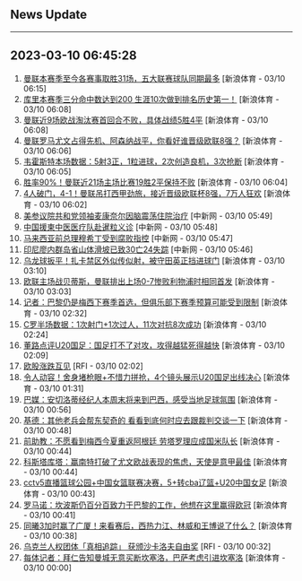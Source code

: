 ## News Update
---
2023-03-10 06:45:28
---
1. <a target="_blank" href="https://k.sina.cn/article_2018499075_784fda0302001m2sd.html?from=sports&subch=osport">曼联本赛季至今各赛事取胜31场，五大联赛球队同期最多</a> [新浪体育 - 03/10 06:15]
2. <a target="_blank" href="https://k.sina.cn/article_2018499075_784fda0302001m2sb.html?from=sports&subch=osport">库里本赛季三分命中数达到200 生涯10次做到排名历史第一！</a> [新浪体育 - 03/10 06:08]
3. <a target="_blank" href="https://k.sina.cn/article_2018499075_784fda0302001m2s9.html?from=sports&subch=osport">曼联近9场欧战淘汰赛首回合不败，具体战绩5胜4平</a> [新浪体育 - 03/10 06:08]
4. <a target="_blank" href="https://k.sina.cn/article_2018499075_784fda0302001m2s6.html?from=sports&subch=osport">曼联罗马尤文占得先机、阿森纳战平，你看好谁晋级欧联8强？</a> [新浪体育 - 03/10 06:06]
5. <a target="_blank" href="https://k.sina.cn/article_2018499075_784fda0302001m2s8.html?from=sports&subch=osport">韦霍斯特本场数据：5射3正，1粒进球，2次创造良机，3次抢断</a> [新浪体育 - 03/10 06:05]
6. <a target="_blank" href="https://k.sina.cn/article_2018499075_784fda0302001m2s0.html?from=sports&subch=osport">胜率90%！曼联近21场主场比赛19胜2平保持不败</a> [新浪体育 - 03/10 06:04]
7. <a target="_blank" href="https://k.sina.cn/article_2834321443_a8f0502300100yclv.html?from=sports&subch=global">4人破门，4-1！曼联吊打西甲劲旅，接近晋级欧联杯8强，7万人狂欢</a> [新浪体育 - 03/10 06:02]
8. <a target="_blank" href="http://www.chinanews.com//gj/2023/03-10/9968775.shtml">美参议院共和党领袖麦康奈尔因脑震荡住院治疗</a> [中新网 - 03/10 05:49]
9. <a target="_blank" href="http://www.chinanews.com//gj/2023/03-10/9968774.shtml">中国援柬中医医疗队赴暹粒义诊</a> [中新网 - 03/10 05:48]
10. <a target="_blank" href="http://www.chinanews.com//gj/2023/03-10/9968773.shtml">马来西亚前总理穆希丁受到腐败指控</a> [中新网 - 03/10 05:47]
11. <a target="_blank" href="http://www.chinanews.com//gj/2023/03-10/9968772.shtml">印尼廖内群岛省山体滑坡已致30亡24失踪</a> [中新网 - 03/10 05:46]
12. <a target="_blank" href="https://k.sina.cn/article_2018499075_784fda0302001m2oq.html?from=sports&subch=osport">乌龙球扳平！扎卡禁区外似传似射，被守田英正挡进球门</a> [新浪体育 - 03/10 03:10]
13. <a target="_blank" href="https://k.sina.cn/article_2018499075_784fda0302001m2oi.html?from=sports&subch=osport">欧联主场战贝蒂斯，曼联排出上场0-7惨败利物浦时相同首发</a> [新浪体育 - 03/10 03:03]
14. <a target="_blank" href="https://k.sina.cn/article_2018499075_784fda0302001m2o3.html?from=sports&subch=osport">记者：巴黎仍是梅西下赛季首选，但俱乐部下赛季预算可能受到限制</a> [新浪体育 - 03/10 02:32]
15. <a target="_blank" href="https://k.sina.cn/article_2018499075_784fda0302001m2o1.html?from=sports&subch=osport">C罗半场数据：1次射门+1次过人，11次对抗8次成功</a> [新浪体育 - 03/10 02:24]
16. <a target="_blank" href="https://k.sina.cn/article_7243168542_m1afb9fb1e001019k1o.html?from=sports&subch=cnfootball">董路点评U20国足：国足打不了对攻，攻得越猛死得越快</a> [新浪体育 - 03/10 02:09]
17. <a target="_blank" href="https://www.rfi.fr/cn/%E5%9B%BD%E9%99%85%E6%8A%A5%E9%81%93/20230309-%E5%B8%95%E7%BB%B4%E5%B0%94%E5%B0%B1%E4%BB%BB%E6%8D%B7%E5%85%8B%E6%80%BB%E7%BB%9F-%E5%BC%BA%E8%B0%83%E5%9B%A2%E7%BB%93%E6%8C%BA%E4%B9%8C%E9%87%8D%E8%A6%81%E6%80%A7">欧股涨跌互见</a> [RFI - 03/10 02:02]
18. <a target="_blank" href="https://k.sina.cn/article_7347732383_1b5f57f9f00100zmch.html?from=sports&subch=cnfootball">令人动容！舍身堵枪眼+不惜力拼抢，4个镜头展示U20国足出线决心</a> [新浪体育 - 03/10 01:31]
19. <a target="_blank" href="https://k.sina.cn/article_2018499075_784fda0302001m2n9.html?from=sports&subch=osport">巴媒：安切洛蒂经纪人本周末将来到巴西，感受当地足球氛围</a> [新浪体育 - 03/10 00:56]
20. <a target="_blank" href="https://k.sina.cn/article_2018499075_784fda0302001m2n7.html?from=sports&subch=osport">基德：其他老兵会帮东契奇的 看看到底何时应去跟裁判交谈一下</a> [新浪体育 - 03/10 00:48]
21. <a target="_blank" href="https://k.sina.cn/article_2018499075_784fda0302001m2n4.html?from=sports&subch=osport">前助教：不愿看到梅西今夏重返阿根廷 劳塔罗理应成国米队长</a> [新浪体育 - 03/10 00:44]
22. <a target="_blank" href="https://k.sina.cn/article_2018499075_784fda0302001m2n6.html?from=sports&subch=osport">科斯塔库塔：赢南特打破了尤文欧战表现的焦虑，天使是意甲最佳</a> [新浪体育 - 03/10 00:44]
23. <a target="_blank" href="https://k.sina.cn/article_1685707867_6479dc5b00101a4ix.html?from=sports&subch=cba">cctv5直播篮球公园+中国女篮联赛决赛，5+转cba辽篮+U20中国女足</a> [新浪体育 - 03/10 00:43]
24. <a target="_blank" href="https://k.sina.cn/article_2018499075_784fda0302001m2n5.html?from=sports&subch=osport">罗马诺：坎波斯仍百分百致力于巴黎的工作，他想在这里赢得欧冠</a> [新浪体育 - 03/10 00:41]
25. <a target="_blank" href="https://k.sina.cn/article_1352367147_509b7c2b0010193dq.html?from=sports&subch=cba">同曦3加时赢了广厦！来看赛后，西热力江、林威和王博说了什么？</a> [新浪体育 - 03/10 00:38]
26. <a target="_blank" href="https://www.rfi.fr/cn/%E5%9B%BD%E9%99%85%E6%8A%A5%E9%81%93/20230309-%E5%B8%8C%E8%85%8A%E6%A3%80%E6%96%B9%E5%86%8D%E8%B5%B7%E8%AF%893%E4%BD%8D%E9%93%81%E8%B7%AF%E5%AE%98%E5%91%98-%E6%80%BB%E7%90%86%E7%9F%A2%E8%A8%80%E8%B0%83%E6%9F%A5%E9%80%8F%E6%98%8E%E5%8C%96">乌克兰人权团体「真相追踪」 获颁沙卡洛夫自由奖</a> [RFI - 03/10 00:32]
27. <a target="_blank" href="https://k.sina.cn/article_2018499075_784fda0302001m2mf.html?from=sports&subch=osport">每体记者：拜仁告知曼城无意买断坎塞洛，巴萨考虑引进坎塞洛</a> [新浪体育 - 03/10 00:00]
